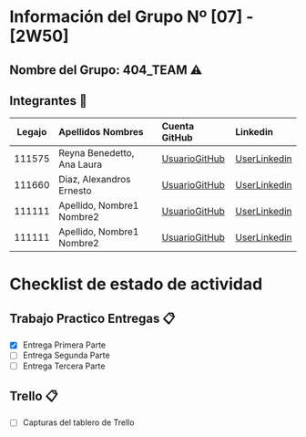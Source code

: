 # Información del Grupo Nº [07] - [2W50]


## Nombre del Grupo: 404_TEAM ⚠️


## Integrantes :busts_in_silhouette:

| Legajo| Apellidos Nombres  | Cuenta GitHub | Linkedin
| :------: | :-------- | :-------- | :-------- |
| 111575 | Reyna Benedetto, Ana Laura |[UsuarioGitHub](https://github.com/Anareynab)|[UserLinkedin](https://ar.linkedin.com/ana-laura-reyna-benedetto-5831821b2/)|
| 111660 | Diaz, Alexandros Ernesto |[UsuarioGitHub](https://github.com/Aleft)|[UserLinkedin](https://ar.linkedin.com/)|
| 111111 | Apellido, Nombre1 Nombre2 |[UsuarioGitHub](https://github.com/xxxx)|[UserLinkedin](https://ar.linkedin.com/)|
| 111111 | Apellido, Nombre1 Nombre2 |[UsuarioGitHub](https://github.com/xxxx)|[UserLinkedin](https://ar.linkedin.com/)|


# Checklist de estado de actividad

## Trabajo Practico Entregas :clipboard:
- [x] Entrega Primera Parte
- [ ] Entrega Segunda Parte
- [ ] Entrega Tercera Parte

## Trello :clipboard:
- [ ] Capturas del tablero de Trello

